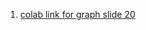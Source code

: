 1. [colab link for graph slide 20](https://colab.research.google.com/drive/1Xcny-tL8_DN0-aP93P_2RsTIUVMAbxAu)
